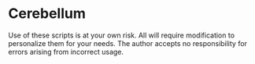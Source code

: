# Cerebellum

Use of these scripts is at your own risk. All will require modification to personalize them for your needs. The author accepts no responsibility for errors arising from incorrect usage. 

